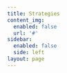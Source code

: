 ```yaml
---
title: Strategies
content_img:
  enabled: false
  url: '#'
sidebar:
  enabled: false
  side: left
layout: page
---
```


